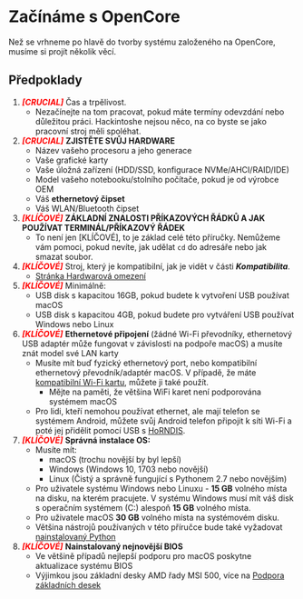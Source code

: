 # Začínáme s OpenCore

Než se vrhneme po hlavě do tvorby systému založeného na OpenCore, musíme si projít několik věcí.

## Předpoklady

1. <span style="color:red">_**[CRUCIAL]**_</span> Čas a trpělivost.
   * Nezačínejte na tom pracovat, pokud máte termíny odevzdání nebo důležitou práci. Hackintoshe nejsou něco, na co byste se jako pracovní stroj měli spoléhat.
2. <span style="color:red">_**[CRUCIAL]**_</span> **ZJISTĚTE SVŮJ HARDWARE**
   * Název vašeho procesoru a jeho generace
   * Vaše grafické karty
   * Vaše úložná zařízení (HDD/SSD, konfigurace NVMe/AHCI/RAID/IDE)
   * Model vašeho notebooku/stolního počítače, pokud je od výrobce OEM
   * Váš **ethernetový čipset**
   * Váš WLAN/Bluetooth čipset 
3. <span style="color:red">_**[KLÍČOVÉ]**_</span> **ZÁKLADNÍ ZNALOSTI PŘÍKAZOVÝCH ŘÁDKŮ A JAK POUŽÍVAT TERMINÁL/PŘÍKAZOVÝ ŘÁDEK**
   * To není jen [KLÍČOVÉ], to je základ celé této příručky. Nemůžeme vám pomoci, pokud nevíte, jak udělat `cd` do adresáře nebo jak smazat soubor.
4. <span style="color:red">_**[KLÍČOVÉ]**_</span> Stroj, který je kompatibilní, jak je vidět v části _**Kompatibilita**_.
   * [Stránka Hardwarová omezení](macos-limits.md)
5. <span style="color:red">_**[KLÍČOVÉ]**_</span> Minimálně:
   * USB disk s kapacitou 16GB, pokud budete k vytvoření USB používat macOS
   * USB disk s kapacitou 4GB, pokud budete pro vytváření USB používat Windows nebo Linux
6. <span style="color:red">_**[KLÍČOVÉ]**_</span> **Ethernetové připojení** (žádné Wi-Fi převodníky, ethernetový USB adaptér může fungovat v závislosti na podpoře macOS) a musíte znát model své LAN karty
   * Musíte mít buď fyzický ethernetový port, nebo kompatibilní ethernetový převodník/adaptér macOS. V případě, že máte [kompatibilní Wi-Fi kartu](https://dortania.github.io/Wireless-Buyers-Guide/), můžete ji také použít.
     * Mějte na paměti, že většina WiFi karet není podporována systémem macOS
   * Pro lidi, kteří nemohou používat ethernet, ale mají telefon se systémem Android, můžete svůj Android telefon připojit k síti Wi-Fi a poté jej přidělit pomocí USB s [HoRNDIS](https://joshuawise.com/horndis#available_versions).
7. <span style="color:red">_**[KLÍČOVÉ]**_</span> **Správná instalace OS:**
   * Musíte mít:
     * macOS (trochu novější by byl lepší)
     * Windows (Windows 10, 1703 nebo novější)
     * Linux (Čistý a správně fungující s Pythonem 2.7 nebo novějším)
   * Pro uživatele systému Windows nebo Linuxu - **15 GB** volného místa na disku, na kterém pracujete. V systému Windows musí mít váš disk s operačním systémem (C:) alespoň **15 GB** volného místa.
   * Pro uživatele macOS **30 GB** volného místa na systémovém disku.
   * Většina nástrojů používaných v této příručce bude také vyžadovat [nainstalovaný Python](https://www.python.org/downloads/)
8. <span style="color:red">_**[KLÍČOVÉ]**_</span> **Nainstalovaný nejnovější BIOS**
   * Ve většině případů nejlepší podporu pro macOS poskytne aktualizace systému BIOS
   * Výjimkou jsou základní desky AMD řady MSI 500, více na [Podpora základních desek](macos-limits.md#motherboard-support)
